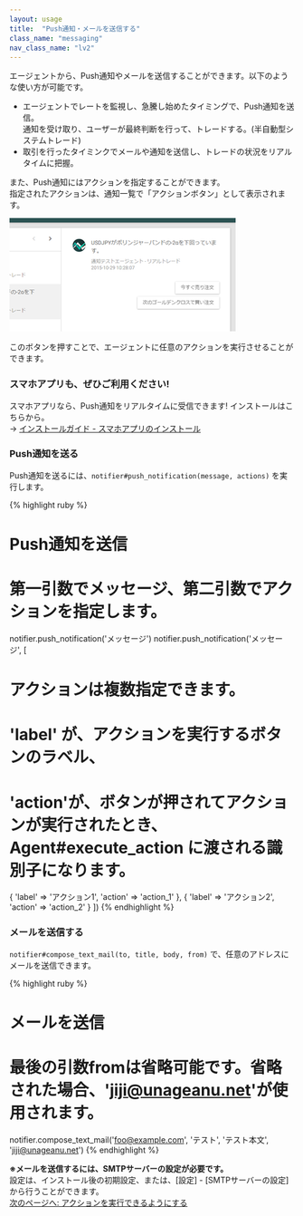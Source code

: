 ```yaml
---
layout: usage
title:  "Push通知・メールを送信する"
class_name: "messaging"
nav_class_name: "lv2"
---
```


エージェントから、Push通知やメールを送信することができます。以下のような使い方が可能です。

- エージェントでレートを監視し、急騰し始めたタイミングで、Push通知を送信。<br/>
  通知を受け取り、ユーザーが最終判断を行って、トレードする。(半自動型システムトレード)
- 取引を行ったタイミンクでメールや通知を送信し、トレードの状況をリアルタイムに把握。

また、Push通知にはアクションを指定することができます。<br/>
指定されたアクションは、通知一覧で「アクションボタン」として表示されます。

![通知一覧画面](/images/usage/messaging_01.png)

このボタンを押すことで、エージェントに任意のアクションを実行させることができます。

<div class="ad">
<h3>スマホアプリも、ぜひご利用ください!</h3>
スマホアプリなら、Push通知をリアルタイムに受信できます! インストールはこちらから。<br/>
→ <a  href="../install/040000_install_app.html">インストールガイド - スマホアプリのインストール</a>
</div>

<h3>Push通知を送る</h3>

Push通知を送るには、`notifier#push_notification(message, actions)` を実行します。

{% highlight ruby %}
# Push通知を送信
# 第一引数でメッセージ、第二引数でアクションを指定します。
notifier.push_notification('メッセージ')
notifier.push_notification('メッセージ',  [
  # アクションは複数指定できます。
  # 'label' が、アクションを実行するボタンのラベル、
  # 'action'が、ボタンが押されてアクションが実行されたとき、Agent#execute_action に渡される識別子になります。
  { 'label' => 'アクション1', 'action' => 'action_1' },
  { 'label' => 'アクション2', 'action' => 'action_2' }
])
{% endhighlight %}


<h3>メールを送信する</h3>

`notifier#compose_text_mail(to, title, body, from)` で、任意のアドレスにメールを送信できます。

{% highlight ruby %}
# メールを送信
# 最後の引数fromは省略可能です。省略された場合、'jiji@unageanu.net'が使用されます。
notifier.compose_text_mail('foo@example.com', 'テスト', 'テスト本文', 'jiji@unageanu.net')
{% endhighlight %}

<div class="warn">
<b>※メールを送信するには、SMTPサーバーの設定が必要です。</b><br/>
設定は、インストール後の初期設定、または、[設定] - [SMTPサーバーの設定] から行うことができます。
</div>


<div class="next">
  <a href="020600_action.html">次のページへ: アクションを実行できるようにする</a>
</div>
